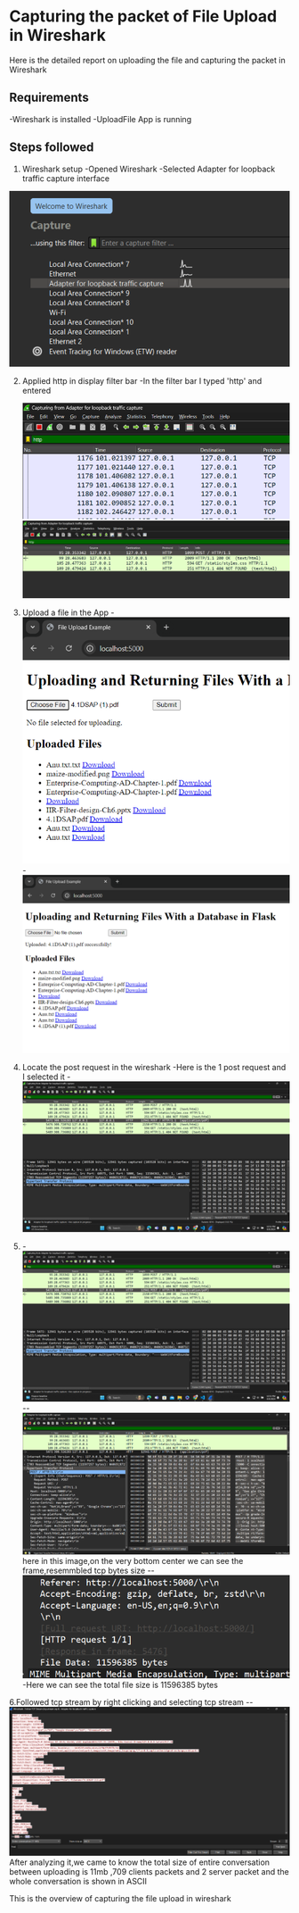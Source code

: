# Capturing the packet of File Upload in Wireshark

Here is the detailed report on uploading the file and capturing the packet in Wireshark

## Requirements
 
-Wireshark is installed
-UploadFile App is running

## Steps followed 

1. Wireshark setup
  -Opened Wireshark
  -Selected Adapter for loopback traffic capture interface

  ![loopback Traffic](images/wireshark1.png)


2. Applied http in display filter bar
   -In the filter bar I typed 'http' and entered

   ![http entered in filterbar](images/wireshark2.png)
   ![http requesting](images/wireshark3.png)


3. Upload a file in the App
   -![myApp UI](images/wireshark4.png)
   -![upload successful file](images/wireshark5.png)

4. Locate the post request in the wireshark
   -Here is the 1 post request and I selected it 
   -![post request](images/wireshark6.png)
 
5. -![post request](images/wireshark6.png)
   --![post request](images/wireshark7.png)
   here in this image,on the very bottom center we can see the frame,resemmbled tcp bytes size
   --![post request](images/wireshark8.png)
   -Here we can see the total file size is 11596385 bytes
 
6.Followed tcp stream by right clicking and selecting tcp stream
  --![post request](images/wireshark9.png)
  After analyzing it,we came to know the total size of entire conversation between uploading is 11mb ,709 clients packets and 2 server packet and the whole conversation is shown in ASCII

This is the overview of capturing the file upload in wireshark


